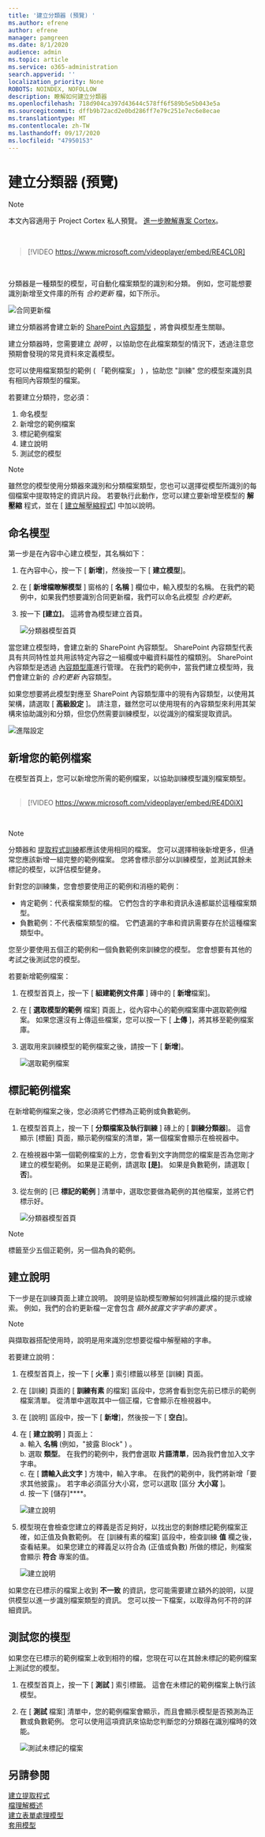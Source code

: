 ```yaml
---
title: '建立分類器 (預覽) '
ms.author: efrene
author: efrene
manager: pamgreen
ms.date: 8/1/2020
audience: admin
ms.topic: article
ms.service: o365-administration
search.appverid: ''
localization_priority: None
ROBOTS: NOINDEX, NOFOLLOW
description: 瞭解如何建立分類器
ms.openlocfilehash: 718d904ca397d43644c578ff6f589b5e5b043e5a
ms.sourcegitcommit: dffb9b72acd2e0bd286ff7e79c251e7ec6e8ecae
ms.translationtype: MT
ms.contentlocale: zh-TW
ms.lasthandoff: 09/17/2020
ms.locfileid: "47950153"
---
```

# <a name="create-a-classifier-preview"></a>建立分類器 (預覽) 

> [!Note] 
> 本文內容適用于 Project Cortex 私人預覽。 [進一步瞭解專案 Cortex](https://aka.ms/projectcortex)。

</br>

> [!VIDEO https://www.microsoft.com/videoplayer/embed/RE4CL0R]  

</br>

分類器是一種類型的模型，可自動化檔案類型的識別和分類。 例如，您可能想要識別新增至文件庫的所有 *合約更新* 檔，如下所示。

![合同更新檔](../media/content-understanding/contract-renewal.png)

建立分類器將會建立新的 [SharePoint 內容類型](https://docs.microsoft.com/sharepoint/governance/content-type-and-workflow-planning#content-type-overview) ，將會與模型產生關聯。

建立分類器時，您需要建立 *說明* ，以協助您在此檔案類型的情況下，透過注意您預期會發現的常見資料來定義模型。 

您可以使用檔案類型的範例 ( 「範例檔案」 ) ，協助您 "訓練" 您的模型來識別具有相同內容類型的檔案。

若要建立分類符，您必須：
1. 命名模型
2. 新增您的範例檔案
3. 標記範例檔案
4. 建立說明
5. 測試您的模型 

> [!Note]
> 雖然您的模型使用分類器來識別和分類檔案類型，您也可以選擇從模型所識別的每個檔案中提取特定的資訊片段。 若要執行此動作，您可以建立要新增至模型的 **解壓縮** 程式，並在 [ [建立解壓縮程式](create-an-extractor.md)] 中加以說明。

## <a name="name-your-model"></a>命名模型

第一步是在內容中心建立模型，其名稱如下：

1. 在內容中心，按一下 [ **新增**]，然後按一下 [ **建立模型**]。
2. 在 [ **新增檔瞭解模型** ] 窗格的 [ **名稱** ] 欄位中，輸入模型的名稱。 在我們的範例中，如果我們想要識別合同更新檔，我們可以命名此模型 *合約更新*。
3. 按一下 **[建立]**。 這將會為模型建立首頁。</br>

    ![分類器模型首頁](../media/content-understanding/model-home.png)

當您建立模型時，會建立新的 SharePoint 內容類型。 SharePoint 內容類型代表具有共同特性並共用該特定內容之一組欄或中繼資料屬性的檔類別。 SharePoint 內容類型是透過 [內容類型庫]()進行管理。 在我們的範例中，當我們建立模型時，我們會建立新的 *合約更新* 內容類型。

如果您想要將此模型對應至 SharePoint 內容類型庫中的現有內容類型，以使用其架構，請選取 [ **高級設定** ]。 請注意，雖然您可以使用現有的內容類型來利用其架構來協助識別和分類，但您仍然需要訓練模型，以從識別的檔案提取資訊。</br>

![進階設定](../media/content-understanding/advanced-settings.png)

## <a name="add-your-example-files"></a>新增您的範例檔案

在模型首頁上，您可以新增您所需的範例檔案，以協助訓練模型識別檔案類型。 </br>
</br>

> [!VIDEO https://www.microsoft.com/videoplayer/embed/RE4D0iX] 

</br>

> [!Note]
> 分類器和 [提取程式訓練](create-an-extractor.md)都應該使用相同的檔案。 您可以選擇稍後新增更多，但通常您應該新增一組完整的範例檔案。 您將會標示部分以訓練模型，並測試其餘未標記的模型，以評估模型健身。 

針對您的訓練集，您會想要使用正的範例和消極的範例：
- 肯定範例：代表檔案類型的檔。 它們包含的字串和資訊永遠都屬於這種檔案類型。
- 負數範例：不代表檔案類型的檔。  它們遺漏的字串和資訊需要存在於這種檔案類型中。

您至少要使用五個正的範例和一個負數範例來訓練您的模型。  您會想要有其他的考試之後測試您的模型。

若要新增範例檔案：

1. 在模型首頁上，按一下 [ **組建範例文件庫** ] 磚中的 [ **新增**檔案]。
2. 在 [ **選取模型的範例** 檔案] 頁面上，從內容中心的範例檔案庫中選取範例檔案。 如果您還沒有上傳這些檔案，您可以按一下 [ **上傳** ]，將其移至範例檔案庫。
3. 選取用來訓練模型的範例檔案之後，請按一下 [ **新增**]。

    ![選取範例檔案](../media/content-understanding/select-sample.png) 

## <a name="label-your-example-files"></a>標記範例檔案

在新增範例檔案之後，您必須將它們標為正範例或負數範例。

1. 在模型首頁上，按一下 [ **分類檔案及執行訓練** ] 磚上的 [ **訓練分類器**]。
   這會顯示 [標籤] 頁面，顯示範例檔案的清單，第一個檔案會顯示在檢視器中。
2. 在檢視器中第一個範例檔案的上方，您會看到文字詢問您的檔案是否為您剛才建立的模型範例。 如果是正範例，請選取 **[是]**。 如果是負數範例，請選取 [ **否**]。
3. 從左側的 [已 **標記的範例** ] 清單中，選取您要做為範例的其他檔案，並將它們標示好。 

    ![分類器模型首頁](../media/content-understanding/classifier-home-page.png) 


> [!Note]
> 標籤至少五個正範例，另一個為負的範例。 

## <a name="create-an-explanation"></a>建立說明

下一步是在訓練頁面上建立說明。  說明是協助模型瞭解如何辨識此檔的提示或線索。 例如，我們的合約更新檔一定會包含 *額外披露文字字串的要求* 。

> [!Note]
> 與擷取器搭配使用時，說明是用來識別您想要從檔中解壓縮的字串。 

若要建立說明：

1. 在模型首頁上，按一下 [ **火車** ] 索引標籤以移至 [訓練] 頁面。
2. 在 [訓練] 頁面的 [ **訓練有素** 的檔案] 區段中，您將會看到您先前已標示的範例檔案清單。 從清單中選取其中一個正檔，它會顯示在檢視器中。
3. 在 [說明] 區段中，按一下 [ **新增**]，然後按一下 [ **空白**]。
4. 在 [ **建立說明** ] 頁面上：</br>
    a. 輸入 **名稱** (例如，"披露 Block" ) 。</br>
    b. 選取 **類型**。 在我們的範例中，我們會選取 **片語清單**，因為我們會加入文字字串。</br>
    c. 在 [ **請輸入此文字** ] 方塊中，輸入字串。  在我們的範例中，我們將新增「要求其他披露」。 若字串必須區分大小寫，您可以選取 [區分 **大小寫** ]。</br>
    d. 按一下 [儲存]****。

    ![建立說明](../media/content-understanding/explanation.png) 
    
 
5.  模型現在會檢查您建立的釋義是否足夠好，以找出您的剩餘標記範例檔案正確，如正值及負數範例。 在 [訓練有素的檔案] 區段中，檢查訓練 **值** 欄之後，查看結果。  如果您建立的釋義足以符合為 (正值或負數) 所做的標記，則檔案會顯示 **符合** 專案的值。

    ![建立說明](../media/content-understanding/match.png) 

如果您在已標示的檔案上收到 **不一致** 的資訊，您可能需要建立額外的說明，以提供模型以進一步識別檔案類型的資訊。 您可以按一下檔案，以取得為何不符的詳細資訊。

## <a name="test-your-model"></a>測試您的模型

如果您在已標示的範例檔案上收到相符的檔，您現在可以在其餘未標記的範例檔案上測試您的模型。

1. 在模型首頁上，按一下 [ **測試** ] 索引標籤。 這會在未標記的範例檔案上執行該模型。
2. 在 [ **測試** 檔案] 清單中，您的範例檔案會顯示，而且會顯示模型是否預測為正數或負數範例。 您可以使用這項資訊來協助您判斷您的分類器在識別檔時的效能。

    ![測試未標記的檔案](../media/content-understanding/test-on-files.png) 



## <a name="see-also"></a>另請參閱
[建立提取程式](create-an-extractor.md)</br>
[檔理解概述](document-understanding-overview.md)</br>
[建立表單處理模型](create-a-form-processing-model.md)</br>
[套用模型](apply-a-model.md) 




